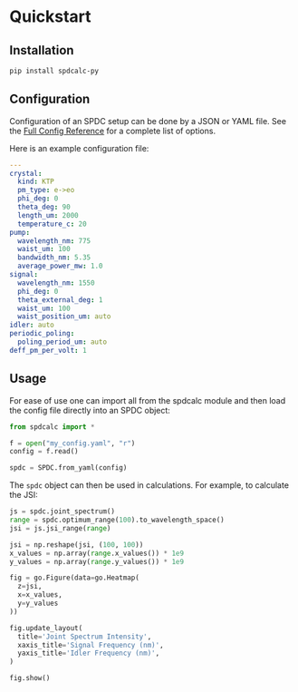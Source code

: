 # Quickstart

## Installation

```bash
pip install spdcalc-py
```

## Configuration

Configuration of an SPDC setup can be done by a JSON or YAML file. See the
[Full Config Reference](./full-config-reference.md) for a complete list of options.

Here is an example configuration file:

```yaml
---
crystal:
  kind: KTP
  pm_type: e->eo
  phi_deg: 0
  theta_deg: 90
  length_um: 2000
  temperature_c: 20
pump:
  wavelength_nm: 775
  waist_um: 100
  bandwidth_nm: 5.35
  average_power_mw: 1.0
signal:
  wavelength_nm: 1550
  phi_deg: 0
  theta_external_deg: 1
  waist_um: 100
  waist_position_um: auto
idler: auto
periodic_poling:
  poling_period_um: auto
deff_pm_per_volt: 1
```

## Usage

For ease of use one can import all from the spdcalc module and then load the config file directly
into an SPDC object:

```py
from spdcalc import *

f = open("my_config.yaml", "r")
config = f.read()

spdc = SPDC.from_yaml(config)
```

The `spdc` object can then be used in calculations. For example, to calculate the JSI:

```py
js = spdc.joint_spectrum()
range = spdc.optimum_range(100).to_wavelength_space()
jsi = js.jsi_range(range)

jsi = np.reshape(jsi, (100, 100))
x_values = np.array(range.x_values()) * 1e9
y_values = np.array(range.y_values()) * 1e9

fig = go.Figure(data=go.Heatmap(
  z=jsi,
  x=x_values,
  y=y_values
))

fig.update_layout(
  title='Joint Spectrum Intensity',
  xaxis_title='Signal Frequency (nm)',
  yaxis_title='Idler Frequency (nm)',
)

fig.show()
```
